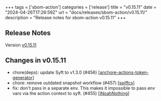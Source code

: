 +++
tags = ['sbom-action']
categories = ['release']
title = "v0.15.11"
date = "2024-04-26T17:26:59Z"
url = "docs/releases/sbom-action/v0.15.11/"
description = "Release notes for sbom-action v0.15.11"
+++

## Release Notes

Version [v0.15.11](https://github.com/anchore/sbom-action/releases/tag/v0.15.11)

## Changes in v0.15.11

- chore(deps): update Syft to v1.3.0 (#456) [[anchore-actions-token-generator](https://github.com/anchore-actions-token-generator)]
- chore: remove outdated snapshot workflow (#457) [[spiffcs](https://github.com/spiffcs)]
- fix: don't pass in a separate env. This makes it impossible to pass env vars via the action context to syft. (#455) [[iNoahNothing](https://github.com/iNoahNothing)]
